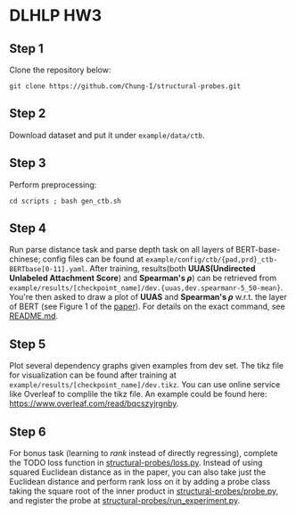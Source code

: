 # DLHLP HW3


## Step 1
Clone the repository below:
```bash=
git clone https://github.com/Chung-I/structural-probes.git
```
## Step 2
Download dataset and put it under `example/data/ctb`.
## Step 3
Perform preprocessing:
```bash=
cd scripts ; bash gen_ctb.sh
```
## Step 4

Run parse distance task and parse depth task on all layers of BERT-base-chinese; config files can be found at   `example/config/ctb/{pad,prd}_ctb-BERTbase[0-11].yaml`. After training, results(both **UUAS(Undirected Unlabeled Attachment Score**) and **Spearman's $\rho$**) can be retrieved from `example/results/[checkpoint_name]/dev.{uuas,dev.spearmanr-5_50-mean}`. You're then asked to draw a plot of **UUAS** and **Spearman's $\rho$** w.r.t. the layer of BERT (see Figure 1 of the [paper](https://nlp.stanford.edu/pubs/hewitt2019structural.pdf)). For details on the exact command, see [README.md](README.md).

## Step 5
Plot several dependency graphs given examples from dev set. The tikz file for visualization can be found after training at `example/results/[checkpoint_name]/dev.tikz`. You can use online service like Overleaf to complile the tikz file. An example could be found here: https://www.overleaf.com/read/bqcszyjrgnby.

## Step 6
For bonus task (learning to *rank* instead of directly regressing), complete the TODO loss function in [structural-probes/loss.py](structural-probes/loss.py). Instead of using squared Euclidean distance as in the paper, you can also take just the Euclidean distance and perform rank loss on it by adding a probe class taking the square root of the inner product in [structural-probes/probe.py](structural-probes/probe.py), and register the probe at [structural-probes/run_experiment.py](structural-probes/run_experiment.py).

